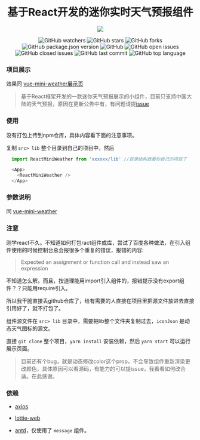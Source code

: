 <h1 align="center">基于React开发的迷你实时天气预报组件</h1>

<div align="center">

<img src='https://apia.aidioute.cn/resource/vue-mini-weather/weather.png' />

![GitHub watchers](https://img.shields.io/github/watchers/hjiachuang/react-mini-weather?style=social) ![GitHub stars](https://img.shields.io/github/stars/hjiachuang/react-mini-weather?style=social) ![GitHub forks](https://img.shields.io/github/forks/hjiachuang/react-mini-weather?style=social)
<br />
![GitHub package.json version](https://img.shields.io/github/package-json/v/hjiachuang/react-mini-weather?style=flat-square) ![GitHub](https://img.shields.io/github/license/hjiachuang/react-mini-weather?style=flat-square) ![GitHub open issues](https://img.shields.io/github/issues/hjiachuang/react-mini-weather?style=flat-square) ![GitHub closed issues](https://img.shields.io/github/issues-closed/hjiachuang/react-mini-weather) ![GitHub last commit](https://img.shields.io/github/last-commit/hjiachuang/react-mini-weather?style=flat-square) ![GitHub top language](https://img.shields.io/github/languages/top/hjiachuang/react-mini-weather?style=flat-square)

</div>

### 项目展示
效果同 [vue-mini-weather展示页](https://apia.aidioute.cn/resource/vue-mini-weather/)

> 基于React框架开发的一款迷你天气预报展示的小组件，目前只支持中国大陆的天气预报，原因在更新公告中有，有问题请提[issue](https://github.com/hjiachuang/react-mini-weather/issues)

### 使用
没有打包上传到npm仓库，具体内容看下面的注意事项。

复制 `src> lib` 整个目录到自己的项目中，然后
```javascript
  import ReactMiniWeather from 'xxxxxx/lib' //目录结构就看你自己的项目了

  <App>
    <ReactMiniWeather />
  </App>
```

### 参数说明
同 [vue-mini-weather](https://github.com/hjiachuang/vue-mini-weather)

### 注意
刚学react不久。不知道如何打包ract组件成库，尝试了百度各种做法，在引入组件使用的时候控制台总会报很多个重复的错误，报错的内容:
> Expected an assignment or function call and instead saw an expression

不知道怎么解。而且，按道理能用import引入组件的，报错提示没有export组件？？只能用require引入。

所以我干脆直接丢github仓库了，给有需要的人直接在项目里把源文件放进去直接引用好了，就不打包了。

组件源文件在 `src> lib` 目录中，需要把lib整个文件夹复制过去，`iconJson` 是动态天气图标的源文。

直接 `git clone` 整个项目，`yarn install` 安装依赖，然后 `yarn start` 可以运行展示页面。

> 目前还有个bug，就是动态修改color这个prop，不会导致组件重新渲染更改颜色，具体原因可以看源码，有能力的可以提issue，我看看如何改合适。在此感谢。


### 依赖

* [axios](https://github.com/axios/axios)

* [lottie-web](https://github.com/airbnb/lottie-web)

* [antd](https://github.com/ant-design/ant-design)，仅使用了 `message` 组件。
